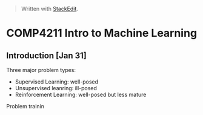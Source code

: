 


> Written with [StackEdit](https://stackedit.io/).
# COMP4211 Intro to Machine Learning

## Introduction [Jan 31]

Three major problem types:
- Supervised Learning: well-posed
- Unsupervised leanring: ill-posed
- Reinforcement Learning: well-posed but less mature

Problem
trainin
<!--stackedit_data:
eyJoaXN0b3J5IjpbLTE0MTcwNzQ2ODBdfQ==
-->